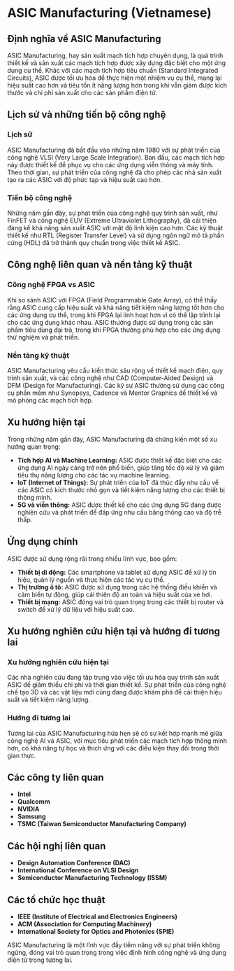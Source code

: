 # ASIC Manufacturing (Vietnamese)

## Định nghĩa về ASIC Manufacturing

ASIC Manufacturing, hay sản xuất mạch tích hợp chuyên dụng, là quá trình thiết kế và sản xuất các mạch tích hợp được xây dựng đặc biệt cho một ứng dụng cụ thể. Khác với các mạch tích hợp tiêu chuẩn (Standard Integrated Circuits), ASIC được tối ưu hóa để thực hiện một nhiệm vụ cụ thể, mang lại hiệu suất cao hơn và tiêu tốn ít năng lượng hơn trong khi vẫn giảm được kích thước và chi phí sản xuất cho các sản phẩm điện tử.

## Lịch sử và những tiến bộ công nghệ

### Lịch sử

ASIC Manufacturing đã bắt đầu vào những năm 1980 với sự phát triển của công nghệ VLSI (Very Large Scale Integration). Ban đầu, các mạch tích hợp này được thiết kế để phục vụ cho các ứng dụng viễn thông và máy tính. Theo thời gian, sự phát triển của công nghệ đã cho phép các nhà sản xuất tạo ra các ASIC với độ phức tạp và hiệu suất cao hơn.

### Tiến bộ công nghệ

Những năm gần đây, sự phát triển của công nghệ quy trình sản xuất, như FinFET và công nghệ EUV (Extreme Ultraviolet Lithography), đã cải thiện đáng kể khả năng sản xuất ASIC với mật độ linh kiện cao hơn. Các kỹ thuật thiết kế như RTL (Register Transfer Level) và sử dụng ngôn ngữ mô tả phần cứng (HDL) đã trở thành quy chuẩn trong việc thiết kế ASIC.

## Công nghệ liên quan và nền tảng kỹ thuật

### Công nghệ FPGA vs ASIC

Khi so sánh ASIC với FPGA (Field Programmable Gate Array), có thể thấy rằng ASIC cung cấp hiệu suất và khả năng tiết kiệm năng lượng tốt hơn cho các ứng dụng cụ thể, trong khi FPGA lại linh hoạt hơn vì có thể lập trình lại cho các ứng dụng khác nhau. ASIC thường được sử dụng trong các sản phẩm tiêu dùng đại trà, trong khi FPGA thường phù hợp cho các ứng dụng thử nghiệm và phát triển.

### Nền tảng kỹ thuật

ASIC Manufacturing yêu cầu kiến thức sâu rộng về thiết kế mạch điện, quy trình sản xuất, và các công nghệ như CAD (Computer-Aided Design) và DFM (Design for Manufacturing). Các kỹ sư ASIC thường sử dụng các công cụ phần mềm như Synopsys, Cadence và Mentor Graphics để thiết kế và mô phỏng các mạch tích hợp.

## Xu hướng hiện tại

Trong những năm gần đây, ASIC Manufacturing đã chứng kiến một số xu hướng quan trọng:

- **Tích hợp AI và Machine Learning:** ASIC được thiết kế đặc biệt cho các ứng dụng AI ngày càng trở nên phổ biến, giúp tăng tốc độ xử lý và giảm tiêu thụ năng lượng cho các tác vụ machine learning.
- **IoT (Internet of Things):** Sự phát triển của IoT đã thúc đẩy nhu cầu về các ASIC có kích thước nhỏ gọn và tiết kiệm năng lượng cho các thiết bị thông minh.
- **5G và viễn thông:** ASIC được thiết kế cho các ứng dụng 5G đang được nghiên cứu và phát triển để đáp ứng nhu cầu băng thông cao và độ trễ thấp.

## Ứng dụng chính

ASIC được sử dụng rộng rãi trong nhiều lĩnh vực, bao gồm:

- **Thiết bị di động:** Các smartphone và tablet sử dụng ASIC để xử lý tín hiệu, quản lý nguồn và thực hiện các tác vụ cụ thể.
- **Thị trường ô tô:** ASIC được sử dụng trong các hệ thống điều khiển và cảm biến tự động, giúp cải thiện độ an toàn và hiệu suất của xe hơi.
- **Thiết bị mạng:** ASIC đóng vai trò quan trọng trong các thiết bị router và switch để xử lý dữ liệu với hiệu suất cao.

## Xu hướng nghiên cứu hiện tại và hướng đi tương lai

### Xu hướng nghiên cứu hiện tại

Các nhà nghiên cứu đang tập trung vào việc tối ưu hóa quy trình sản xuất ASIC để giảm thiểu chi phí và thời gian thiết kế. Sự phát triển của công nghệ chế tạo 3D và các vật liệu mới cũng đang được khám phá để cải thiện hiệu suất và tiết kiệm năng lượng.

### Hướng đi tương lai

Tương lai của ASIC Manufacturing hứa hẹn sẽ có sự kết hợp mạnh mẽ giữa công nghệ AI và ASIC, với mục tiêu phát triển các mạch tích hợp thông minh hơn, có khả năng tự học và thích ứng với các điều kiện thay đổi trong thời gian thực.

## Các công ty liên quan

- **Intel**
- **Qualcomm**
- **NVIDIA**
- **Samsung**
- **TSMC (Taiwan Semiconductor Manufacturing Company)**

## Các hội nghị liên quan

- **Design Automation Conference (DAC)**
- **International Conference on VLSI Design**
- **Semiconductor Manufacturing Technology (ISSM)**

## Các tổ chức học thuật

- **IEEE (Institute of Electrical and Electronics Engineers)**
- **ACM (Association for Computing Machinery)**
- **International Society for Optics and Photonics (SPIE)**

ASIC Manufacturing là một lĩnh vực đầy tiềm năng với sự phát triển không ngừng, đóng vai trò quan trọng trong việc định hình công nghệ và ứng dụng điện tử trong tương lai.